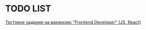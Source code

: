 # TODO LIST

[Тестовое задание на вакансию "Frontend Developer" (JS, React)](https://drive.google.com/file/d/17i3HWkCW8OdvmczEcE2p3q-ljU-2sAWz/view?usp=sharing)
